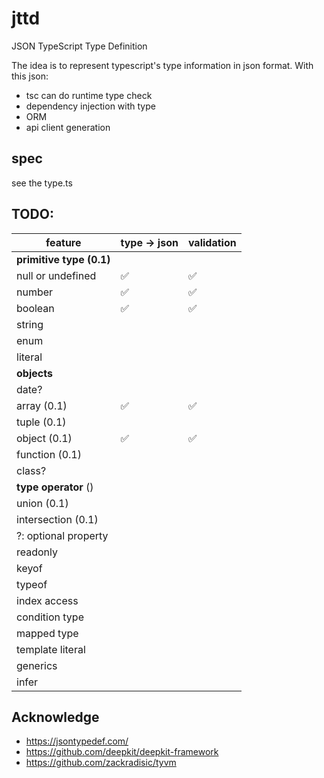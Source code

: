 # jttd

JSON TypeScript Type Definition

The idea is to represent typescript's type information in json format. With this json:

- tsc can do runtime type check
- dependency injection with type
- ORM
- api client generation

## spec

see the type.ts

## TODO:

| feature                  | type -> json | validation |
| ------------------------ | ------------ | ---------- |
| **primitive type (0.1)** |              |            |
| null or undefined        | ✅           | ✅         |
| number                   | ✅           | ✅         |
| boolean                  | ✅           | ✅         |
| string                   |              |            |
| enum                     |              |            |
| literal                  |              |            |
| **objects**              |              |            |
| date?                    |              |            |
| array (0.1)              | ✅           | ✅         |
| tuple (0.1)              |              |            |
| object (0.1)             | ✅           | ✅         |
| function (0.1)           |              |            |
| class?                   |              |            |
| **type operator** ()     |              |            |
| union (0.1)              |              |            |
| intersection (0.1)       |              |            |
| ?: optional property     |              |            |
| readonly                 |              |            |
| keyof                    |              |            |
| typeof                   |              |            |
| index access             |              |            |
| condition type           |              |            |
| mapped type              |              |            |
| template literal         |              |            |
| generics                 |              |            |
| infer                    |              |            |

## Acknowledge

- https://jsontypedef.com/
- https://github.com/deepkit/deepkit-framework
- https://github.com/zackradisic/tyvm
